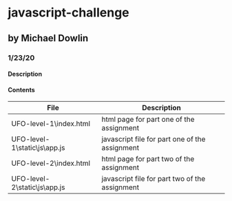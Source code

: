 # javascript-challenge
## by Michael Dowlin
### 1/23/20

#### Description


#### Contents

| File                         | Description                                                                                     |
|------------------------------|-------------------------------------------------------------------------------------------------|
|UFO-level-1\index.html        | html page for part one of the assignment                                                        |
|UFO-level-1\static\js\app.js  | javascript file for part one of the assignment                                                  |
|UFO-level-2\index.html        | html page for part two of the assignment                                                        |
|UFO-level-2\static\js\app.js  | javascript file for part two of the assignment                                                  |

